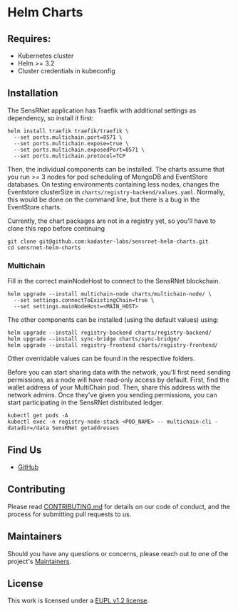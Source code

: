 # Helm Charts

## Requires:
- Kubernetes cluster
- Helm >= 3.2
- Cluster credentials in kubeconfig

## Installation
The SensRNet application has Traefik with additional settings as dependency, so install it first:
```
helm install traefik traefik/traefik \
  --set ports.multichain.port=8571 \
  --set ports.multichain.expose=true \
  --set ports.multichain.exposedPort=8571 \
  --set ports.multichain.protocol=TCP
```

Then, the individual components can be installed. The charts assume that you run >= 3 nodes for pod scheduling of MongoDB and EventStore databases. On testing environments containing less nodes, changes the Eventstore clusterSize in `charts/registry-backend/values.yaml`. Normally, this would be done on the command line, but there is a bug in the EventStore charts. 

Currently, the chart packages are not in a registry yet, so you'll have to clone this repo before continuing
```
git clone git@github.com:kadaster-labs/sensrnet-helm-charts.git
cd sensrnet-helm-charts
```
### Multichain

Fill in the correct mainNodeHost to connect to the SensRNet blockchain.
```
helm upgrade --install multichain-node charts/multichain-node/ \
  --set settings.connectToExistingChain=true \
  --set settings.mainNodeHost=<MAIN_HOST>
```

The other components can be installed (using the default values) using:
```
helm upgrade --install registry-backend charts/registry-backend/
helm upgrade --install sync-bridge charts/sync-bridge/
helm upgrade --install registry-frontend charts/registry-frontend/
```

Other overridable values can be found in the respective folders.

Before you can start sharing data with the network, you'll first need sending permissions, as a node will have read-only access by default. First, find the wallet address of your MultiChain pod. Then, share this address with the network admins. Once they've given you sending permissions, you can start participating in the SensRNet distributed ledger.

```
kubectl get pods -A
kubectl exec -n registry-node-stack <POD_NAME> -- multichain-cli -datadir=/data SensRNet getaddresses
```

## Find Us

* [GitHub](https://github.com/kadaster-labs/sensrnet-home)

## Contributing

Please read [CONTRIBUTING.md](CONTRIBUTING.md) for details on our code of conduct, and the process for submitting pull requests to us.

## Maintainers <a name="maintainers"></a>

Should you have any questions or concerns, please reach out to one of the project's [Maintainers](./MAINTAINERS.md).

## License

This work is licensed under a [EUPL v1.2 license](./LICENSE.md).
